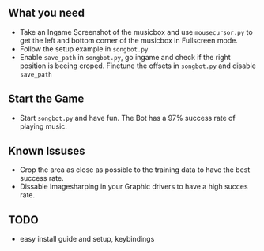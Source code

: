 ## What you need
- Take an Ingame Screenshot of the musicbox and use `mousecursor.py` to get the left and bottom corner of the musicbox in Fullscreen mode.
- Follow the setup example in `songbot.py`
- Enable `save_path` in `songbot.py`, go ingame and check if the right position is beeing croped. Finetune the offsets in 
`songbot.py` and disable `save_path`

## Start the Game
- Start `songbot.py` and have fun. The Bot has a 97% success rate of playing music.

## Known Issuses
- Crop the area as close as possible to the training data to have the best success rate.
- Dissable Imagesharping in your Graphic drivers to have a high succes rate.

## TODO
- easy install guide and setup, keybindings
